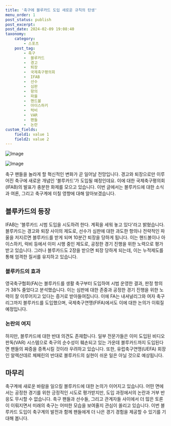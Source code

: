 ```yaml
---
title: '축구에 블루카드 도입 새로운 규칙의 탄생'
menu_order: 1
post_status: publish
post_excerpt: 
post_date: 2024-02-09 19:08:40
taxonomy:
    category:
        - 스포츠
    post_tag:
        - 축구
        -  블루카드
        -  경고
        -  퇴장
        -  국제축구평의회
        -  IFAB
        -  선수
        -  심판
        -  항의
        -  파울
        -  핸드볼
        -  아이스하키
        -  럭비
        -  VAR
        -  팬들
        -  논란
custom_fields:
    field1: value 1
    field2: value 2
---
```


![Image](https://imgnews.pstatic.net/image/477/2024/02/09/0000472980_001_20240209154702115.jpg?type=w647)

![Image](https://imgnews.pstatic.net/image/477/2024/02/09/0000472980_002_20240209154702154.jpg?type=w647)

축구 팬들을 놀라게 할 혁신적인 변화가 곧 일어날 전망입니다. 경고와 퇴장으로만 이루어진 축구에 새로운 개념인 '블루카드'가 도입될 예정인데요. 이에 대한 국제축구평의회(IFAB)의 발표가 충분한 화제를 모으고 있습니다. 이번 글에서는 블루카드에 대한 소식과 여론, 그리고 축구계에 미칠 영향에 대해 알아보겠습니다.
## 블루카드의 등장
IFAB는 '블루카드 시범 도입을 시도하려 한다. 계획을 세워 놓고 있다'라고 밝혔습니다. 블루카드는 경고와 퇴장 사이의 제도로, 선수가 심판에 대한 과도한 항의나 전략적인 파울을 저지르면 블루카드를 받게 되며 10분간 퇴장을 당하게 됩니다. 이는 핸드볼이나 아이스하키, 럭비 등에서 이미 시행 중인 제도로, 공정한 경기 진행을 위한 노력으로 평가받고 있습니다. 그러나 블루카드도 2장을 받으면 퇴장 당하게 되는데, 이는 누적제도를 통해 엄격한 질서를 유지하고 있습니다.
### 블루카드의 효과
영국축구협회(FA)는 블루카드를 생활 축구부터 도입하여 시범 운영한 결과, 판정 항의가 38% 줄었다고 분석했습니다. 이는 심판에 대한 존중과 공정한 경기 진행을 위한 노력이 잘 이루어지고 있다는 증거로 받아들여집니다. 이에 FA는 내셔널리그와 여자 축구리그까지 블루카드를 도입했으며, 국제축구연맹(FIFA)에서도 이에 대한 논의가 이뤄질 예정입니다.
### 논란의 여지
하지만, 블루카드에 대한 반대 의견도 존재합니다. 일부 전문가들은 이미 도입된 비디오 판독(VAR) 시스템으로 축구의 순수성이 훼손되고 있는 가운데 블루카드까지 도입된다면 팬들의 짜증을 증폭시킬 것이라 우려하고 있습니다. 또한, 유럽축구연맹(UEFA) 회장인 알렉산데르 체페린의 반대로 블루카드의 실현이 쉬운 일은 아닐 것으로 예상됩니다.
## 마무리
축구계에 새로운 바람을 일으킬 블루카드에 대한 논의가 이어지고 있습니다. 어떤 면에서는 공정한 경기를 위한 긍정적인 시도로 평가받지만, 도입 과정에서의 논란과 거부 반응도 무시할 수 없습니다. 축구 팬들과 선수들, 그리고 관계자들 사이에서 더 많은 토론이 이뤄지면서 미래의 축구는 어떠한 모습을 보여줄지 관심이 쏠리고 있습니다. 이번 블루카드 도입이 축구계의 발전과 함께 팬들에게 더 나은 경기 경험을 제공할 수 있기를 기대해 봅니다.
